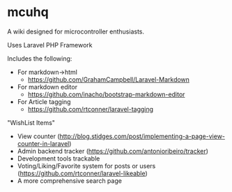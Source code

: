 # mcuhq

A wiki designed for microcontroller enthusiasts.

Uses Laravel PHP Framework


Includes the following:
 - For markdown->html
    - https://github.com/GrahamCampbell/Laravel-Markdown
 - For markdown editor
    - https://github.com/inacho/bootstrap-markdown-editor
 - For Article tagging
    - https://github.com/rtconner/laravel-tagging


"WishList Items"
- View counter (http://blog.stidges.com/post/implementing-a-page-view-counter-in-laravel)
- Admin backend tracker (https://github.com/antonioribeiro/tracker)
- Development tools trackable
- Voting/Liking/Favorite system for posts or users (https://github.com/rtconner/laravel-likeable)
- A more comprehensive search page